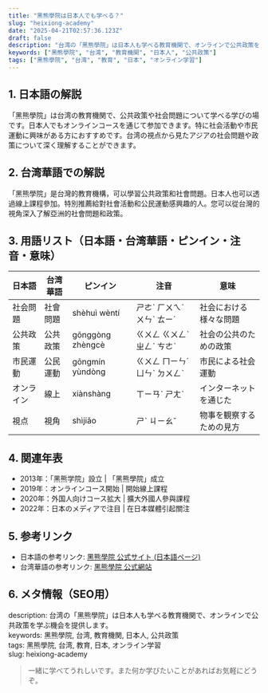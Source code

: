 ```yaml
---
title: "黑熊學院は日本人でも学べる？"
slug: "heixiong-academy"
date: "2025-04-21T02:57:36.123Z"
draft: false
description: "台湾の「黑熊學院」は日本人も学べる教育機関で、オンラインで公共政策を学ぶ機会を提供します。"
keywords: ["黑熊學院", "台湾", "教育機関", "日本人", "公共政策"]
tags: ["黑熊學院", "台湾", "教育", "日本", "オンライン学習"]
---
```


## 1. 日本語の解説  
「黑熊學院」は台湾の教育機関で、公共政策や社会問題について学べる学びの場です。日本人でもオンラインコースを通じて参加できます。特に社会活動や市民運動に興味がある方におすすめです。台湾の視点から見たアジアの社会問題や政策について深く理解することができます。

## 2. 台湾華語での解説  
「黑熊學院」是台灣的教育機構，可以學習公共政策和社會問題。日本人也可以透過線上課程參加。特別推薦給對社會活動和公民運動感興趣的人。您可以從台灣的視角深入了解亞洲的社會問題和政策。

## 3. 用語リスト（日本語・台湾華語・ピンイン・注音・意味）  
| 日本語       | 台湾華語        | ピンイン    | 注音      | 意味                           |
|--------------|----------------|------------|----------|------------------------------|
| 社会問題     | 社會問題        | shèhuì wèntí | ㄕㄜˋ ㄏㄨㄟˋ ㄨㄣˋ ㄊㄧˊ | 社会における様々な問題         |
| 公共政策     | 公共政策        | gōnggòng zhèngcè | ㄍㄨㄥ ㄍㄨㄥˋ ㄓㄥˋ ㄘㄜˋ | 社会の公共のための政策        |
| 市民運動     | 公民運動        | gōngmín yùndòng | ㄍㄨㄥ ㄇㄧㄣˊ ㄩㄣˋ ㄉㄨㄥˋ | 市民による社会運動            |
| オンライン   | 線上            | xiànshàng  | ㄒㄧㄢˋ ㄕㄤˋ | インターネットを通じた       |
| 視点         | 視角            | shìjiǎo     | ㄕˋ ㄐㄧㄠˇ   | 物事を観察するための見方     |

## 4. 関連年表  
- 2013年：「黑熊学院」設立 | 「黑熊學院」成立  
- 2019年：オンラインコース開始 | 開始線上課程  
- 2020年：外国人向けコース拡大 | 擴大外國人參與課程  
- 2022年：日本のメディアで注目 | 在日本媒體引起關注  

## 5. 参考リンク  
- 日本語の参考リンク: [黑熊學院 公式サイト (日本語ページ)](https://blackbearacademy.tw/jp)
- 台湾華語の参考リンク: [黑熊學院 公式網站](https://blackbearacademy.tw)

## 6. メタ情報（SEO用）  
description: 台湾の「黑熊學院」は日本人も学べる教育機関で、オンラインで公共政策を学ぶ機会を提供します。  
keywords: 黑熊學院, 台湾, 教育機関, 日本人, 公共政策  
tags: 黑熊學院, 台湾, 教育, 日本, オンライン学習  
slug: heixiong-academy

> 一緒に学べてうれしいです。また何か学びたいことがあればお気軽にどうぞ。